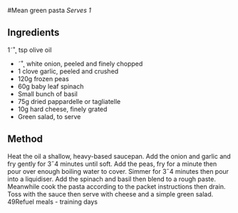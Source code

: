 
#Mean green pasta
_Serves 1_
## Ingredients
1˜˚˛ tsp olive oil
* ˜˚˛ white onion, peeled and finely chopped
* 1 clove garlic, peeled and crushed
* 120g frozen peas
* 60g baby leaf spinach
* Small bunch of basil
* 75g dried pappardelle or tagliatelle
* 10g hard cheese, finely grated
* Green salad, to serve
## Method
Heat the oil a shallow, heavy-based saucepan. Add the onion 
and garlic and fry gently for 3˝4 minutes until soft. Add the 
peas, fry for a minute then pour over enough boiling water to 
cover. Simmer for 3˝4 minutes then pour into a liquidiser. Add 
the spinach and basil then blend to a rough paste.
Meanwhile cook the pasta according to the packet instructions 
then drain. Toss with the sauce then serve with cheese and a 
simple green salad.
49Refuel meals - training days

